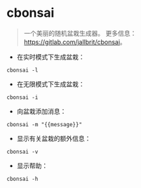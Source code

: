 # cbonsai

> 一个美丽的随机盆栽生成器。
> 更多信息：<https://gitlab.com/jallbrit/cbonsai>。

- 在实时模式下生成盆栽：

`cbonsai -l`

- 在无限模式下生成盆栽：

`cbonsai -i`

- 向盆栽添加消息：

`cbonsai -m "{{message}}"`

- 显示有关盆栽的额外信息：

`cbonsai -v`

- 显示帮助：

`cbonsai -h`